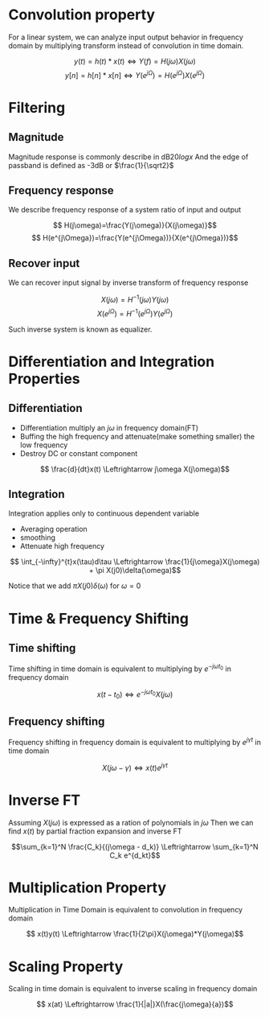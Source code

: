 # Convolution property

For a linear system, we can analyze input output behavior in frequency domain by multiplying transform instead of convolution in time domain.

$$y(t)=h(t)*x(t) \Leftrightarrow Y(f)=H(j\omega)X(j\omega )$$
$$y[n]=h[n]*x[n] \Leftrightarrow Y(e^{j\Omega})=H(e^{j\Omega})X(e^{j\Omega})$$

# Filtering

## Magnitude
Magnitude response is commonly describe in dB$20logx$
And the edge of passband is defined as -3dB or $\frac{1}{\sqrt2}$

## Frequency response
We describe frequency response of a system ratio of input and output

$$ H(j\omega)=\frac{Y(j\omega)}{X(j\omega)}$$
$$ H(e^{j\Omega})=\frac{Y(e^{j\Omega})}{X(e^{j\Omega})}$$

## Recover input
We can recover input signal by inverse transform of frequency response

$$X(j\omega)=H^{-1}(j\omega)Y(j\omega)$$
$$X(e^{j\Omega})=H^{-1}(e^{j\Omega})Y(e^{j\Omega})$$

Such inverse system is known as equalizer.

# Differentiation and Integration Properties

## Differentiation
- Differentiation multiply an $j\omega$ in frequency domain(FT)
- Buffing the high frequency and attenuate(make something smaller) the low frequency
- Destroy DC or constant component

$$ \frac{d}{dt}x(t) \Leftrightarrow j\omega X(j\omega)$$

## Integration
Integration applies only to continuous dependent variable
- Averaging operation
- smoothing
- Attenuate high frequency

$$ \int_{-\infty}^{t}x(\tau)d\tau \Leftrightarrow \frac{1}{j\omega}X(j\omega) + \pi X(j0)\delta(\omega)$$

Notice that we add $\pi X(j0)\delta(\omega)$ for $\omega=0$

# Time & Frequency Shifting

## Time shifting
Time shifting in time domain is equivalent to multiplying by $e^{-j\omega t_0}$ in frequency domain

$$ x(t-t_0) \Leftrightarrow e^{-j\omega t_0}X(j\omega)$$

## Frequency shifting
Frequency shifting in frequency domain is equivalent to multiplying by $e^{j\gamma t}$ in time domain

$$ X(j\omega - \gamma) \Leftrightarrow x(t)e^{j\gamma t}$$

# Inverse FT
Assuming $X(j\omega)$ is expressed as a ration of polynomials in $j\omega$
Then we can find $x(t)$ by partial fraction expansion and inverse FT

$$\sum_{k=1}^N \frac{C_k}{(j\omega - d_k)} \Leftrightarrow \sum_{k=1}^N C_k e^{d_kt}$$


# Multiplication Property
Multiplication in Time Domain is equivalent to convolution in frequency domain

$$ x(t)y(t) \Leftrightarrow \frac{1}{2\pi}X(j\omega)*Y(j\omega)$$

# Scaling Property
Scaling in time domain is equivalent to inverse scaling in frequency domain

$$ x(at) \Leftrightarrow \frac{1}{|a|}X(\frac{j\omega}{a})$$

